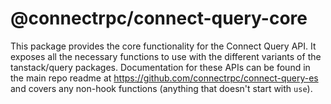 # @connectrpc/connect-query-core

This package provides the core functionality for the Connect Query API. It exposes all the necessary functions to use with the different variants of the tanstack/query packages. Documentation for these APIs can be found in the main repo readme at https://github.com/connectrpc/connect-query-es and covers any non-hook functions (anything that doesn't start with `use`).
